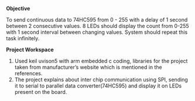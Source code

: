 **Objective**

To send continuous data to 74HC595 from 0 - 255 with a delay of 1 second between 2 consecutive values. 8 LEDs should display the count from 0-255 with 1 second interval between changing values. System should repeat this task infinitely.

**Project Workspace**

1. Used keil uvison5 with arm embedded c coding, libraries for the project taken from manufacturer’s website which is mentioned in the references.
2. The project explains about inter chip communication using SPI, sending it to serial to parallel data converter(74HC595) and display it on LEDs present on the board.
